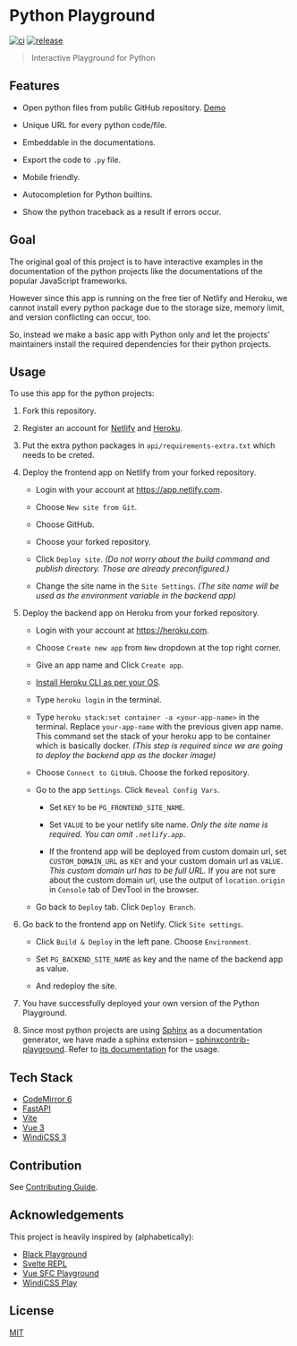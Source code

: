 # Python Playground

[![ci](https://github.com/toyai/python-playground/actions/workflows/ci.yml/badge.svg)](https://github.com/toyai/python-playground/actions/workflows/ci.yml)
[![release](https://badgen.net/github/release/toyai/python-playground)](https://github.com/toyai/python-playground/releases)

> Interactive Playground for Python

## Features

- Open python files from public GitHub repository. [Demo](https://python-playground.netlify.app/?github.com/toyai/python-playground/blob/main/api/main.py)

- Unique URL for every python code/file.

- Embeddable in the documentations.

- Export the code to `.py` file.

- Mobile friendly.

- Autocompletion for Python builtins.

- Show the python traceback as a result if errors occur.

## Goal

The original goal of this project is to have interactive examples in the documentation of the python projects like the documentations of the popular JavaScript frameworks.

However since this app is running on the free tier of Netlify and Heroku, we cannot install every python package due to the storage size, memory limit, and version conflicting can occur, too.

So, instead we make a basic app with Python only and let the projects' maintainers install the required dependencies for their python projects.

## Usage

To use this app for the python projects:

1. Fork this repository.

2. Register an account for [Netlify](https://app.netlify.com) and [Heroku](https://heroku.com).

3. Put the extra python packages in `api/requirements-extra.txt` which needs to be creted.

4. Deploy the frontend app on Netlify from your forked repository.

   - Login with your account at https://app.netlify.com.

   - Choose `New site from Git`.

   - Choose GitHub.

   - Choose your forked repository.

   - Click `Deploy site`. _(Do not worry about the build command and publish directory. Those are already preconfigured.)_

   - Change the site name in the `Site Settings`. _(The site name will be used as the environment variable in the backend app)_

5. Deploy the backend app on Heroku from your forked repository.

   - Login with your account at https://heroku.com.

   - Choose `Create new app` from `New` dropdown at the top right corner.

   - Give an app name and Click `Create app`.

   - [Install Heroku CLI as per your OS](https://devcenter.heroku.com/articles/heroku-cli).

   - Type `heroku login` in the terminal.

   - Type `heroku stack:set container -a <your-app-name>` in the terminal. Replace `your-app-name` with the previous given app name. This command set the stack of your heroku app to be container which is basically docker. _(This step is required since we are going to deploy the backend app as the docker image)_

   - Choose `Connect to GitHub`. Choose the forked repository.

   - Go to the app `Settings`. Click `Reveal Config Vars`.

     - Set `KEY` to be `PG_FRONTEND_SITE_NAME`.

     - Set `VALUE` to be your netlify site name. _Only the site name is required. You can omit `.netlify.app`_.

     - If the frontend app will be deployed from custom domain url, set `CUSTOM_DOMAIN_URL` as `KEY` and your custom domain url as `VALUE`. _This custom domain url has to be full URL._ If you are not sure about the custom domain url, use the output of `location.origin` in `Console` tab of DevTool in the browser.

   - Go back to `Deploy` tab. Click `Deploy Branch`.

6. Go back to the frontend app on Netlify. Click `Site settings`.

   - Click `Build & Deploy` in the left pane. Choose `Environment`.

   - Set `PG_BACKEND_SITE_NAME` as key and the name of the backend app as value.

   - And redeploy the site.

7. You have successfully deployed your own version of the Python Playground.

8. Since most python projects are using [Sphinx](https://www.sphinx-doc.org/en/master/) as a documentation generator, we have made a sphinx extension – [sphinxcontrib-playground](https://github.com/ydcjeff/sphinxcontrib-playground). Refer to [its documentation](https://ydcjeff.github.io/sphinxcontrib-playground/) for the usage.

## Tech Stack

- [CodeMirror 6](https://codemirror.net/6/)
- [FastAPI](https://fastapi.tiangolo.com)
- [Vite](https://vitejs.dev)
- [Vue 3](https://v3.vuejs.org)
- [WindiCSS 3](https://windicss.org)

## Contribution

See [Contributing Guide](./.github/contributing.md).

## Acknowledgements

This project is heavily inspired by (alphabetically):

- [Black Playground](https://black.vercel.app)
- [Svelte REPL](https://svelte.dev/repl)
- [Vue SFC Playground](https://sfc.vuejs.org)
- [WindiCSS Play](https://play.windicss.org)

## License

[MIT](./LICENSE)
